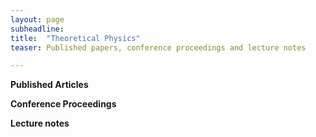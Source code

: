 ```yaml
---
layout: page
subheadline:
title:  "Theoretical Physics"
teaser: Published papers, conference proceedings and lecture notes

---
```

<strong>Published Articles</strong> 

<strong>Conference Proceedings</strong> 

<strong>Lecture notes</strong> 